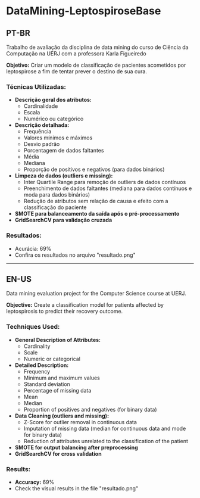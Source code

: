# DataMining-LeptospiroseBase

## PT-BR

Trabalho de avaliação da disciplina de data mining do curso de Ciência da Computação na UERJ com a professora Karla Figueiredo

**Objetivo:** Criar um modelo de classificação de pacientes acometidos por leptospirose a fim de tentar prever o destino de sua cura.

### Técnicas Utilizadas:
- **Descrição geral dos atributos:**
  - Cardinalidade
  - Escala
  - Numérico ou categórico
- **Descrição detalhada:**
  - Frequência
  - Valores mínimos e máximos
  - Desvio padrão
  - Porcentagem de dados faltantes
  - Média
  - Mediana
  - Proporção de positivos e negativos (para dados binários)
- **Limpeza de dados (outliers e missing):**
  -  Inter Quartile Range para remoção de outliers de dados contínuos
  - Preenchimento de dados faltantes (mediana para dados contínuos e moda para dados binários)
  - Redução de atributos sem relação de causa e efeito com a classificação do paciente
- **SMOTE para balanceamento da saída após o pré-processamento**
- **GridSearchCV para validação cruzada**

### Resultados:
- Acurácia: 69%
- Confira os resultados no arquivo "resultado.png"

---

## EN-US

Data mining evaluation project for the Computer Science course at UERJ.

**Objective:** Create a classification model for patients affected by leptospirosis to predict their recovery outcome.

### Techniques Used:
- **General Description of Attributes:**
  - Cardinality
  - Scale
  - Numeric or categorical
- **Detailed Description:**
  - Frequency
  - Minimum and maximum values
  - Standard deviation
  - Percentage of missing data
  - Mean
  - Median
  - Proportion of positives and negatives (for binary data)
- **Data Cleaning (outliers and missing):**
  - Z-Score for outlier removal in continuous data
  - Imputation of missing data (median for continuous data and mode for binary data)
  - Reduction of attributes unrelated to the classification of the patient
- **SMOTE for output balancing after preprocessing**
- **GridSearchCV for cross validation**

### Results:
- **Accuracy:** 69%
- Check the visual results in the file "resultado.png"
